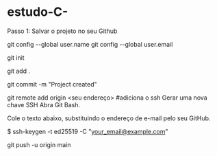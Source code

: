 # estudo-C-
Passo 1: 
Salvar o projeto no seu Github

git config --global user.name <seu nome>
git config --global user.email <seu email>

git init

git add .

git commit -m "Project created"

git remote add origin <seu endereço>
#adiciona o ssh
Gerar uma nova chave SSH
Abra Git Bash.

Cole o texto abaixo, substituindo o endereço de e-mail pelo seu GitHub.

$ ssh-keygen -t ed25519 -C "your_email@example.com"

git push -u origin main
